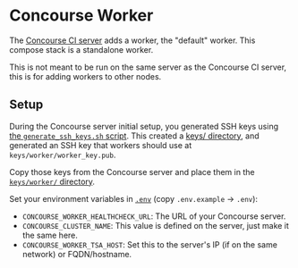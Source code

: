 # Concourse Worker

The [Concourse CI server](../compose.yml) adds a worker, the "default" worker. This compose stack is a standalone worker.

This is not meant to be run on the same server as the Concourse CI server, this is for adding workers to other nodes.

## Setup

During the Concourse server initial setup, you generated SSH keys using [the `generate_ssh_keys.sh` script](../scripts/generate_ssh_keys.sh). This created a [keys/ directory](../keys/), and generated an SSH key that workers should use at `keys/worker/worker_key.pub`.

Copy those keys from the Concourse server and place them in the [`keys/worker/` directory](./keys/worker/).

Set your environment variables in [`.env`](.env.example) (copy `.env.example` -> `.env`):

- `CONCOURSE_WORKER_HEALTHCHECK_URL`: The URL of your Concourse server.
- `CONCOURSE_CLUSTER_NAME`: This value is defined on the server, just make it the same here.
- `CONCOURSE_WORKER_TSA_HOST`: Set this to the server's IP (if on the same network) or FQDN/hostname.
